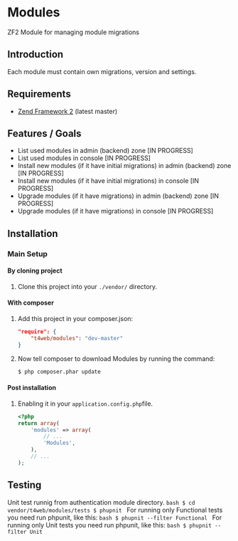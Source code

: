 Modules
==============

ZF2 Module for managing module migrations

Introduction
------------
Each module must contain own migrations, version and settings.

Requirements
------------
* [Zend Framework 2](https://github.com/zendframework/zf2) (latest master)

Features / Goals
----------------
* List used modules in admin (backend) zone [IN PROGRESS]
* List used modules in console [IN PROGRESS]
* Install new modules (if it have initial migrations) in admin (backend) zone [IN PROGRESS]
* Install new modules (if it have initial migrations) in console [IN PROGRESS]
* Upgrade modules (if it have migrations) in admin (backend) zone [IN PROGRESS]
* Upgrade modules (if it have migrations) in console [IN PROGRESS]

Installation
------------
### Main Setup

#### By cloning project

1. Clone this project into your `./vendor/` directory.

#### With composer

1. Add this project in your composer.json:

    ```json
    "require": {
        "t4web/modules": "dev-master"
    }
    ```

2. Now tell composer to download Modules by running the command:

    ```bash
    $ php composer.phar update
    ```

#### Post installation

1. Enabling it in your `application.config.php`file.

    ```php
    <?php
    return array(
        'modules' => array(
            // ...
            'Modules',
        ),
        // ...
    );
    ```

Testing
------------
Unit test runnig from authentication module directory.
    ```bash
    $ cd vendor/t4web/modules/tests
    $ phupnit
    ```
For running only Functional tests you need run phpunit, like this:
    ```bash
    $ phupnit --filter Functional
    ```
For running only Unit tests you need run phpunit, like this:
    ```bash
    $ phupnit --filter Unit
    ```

